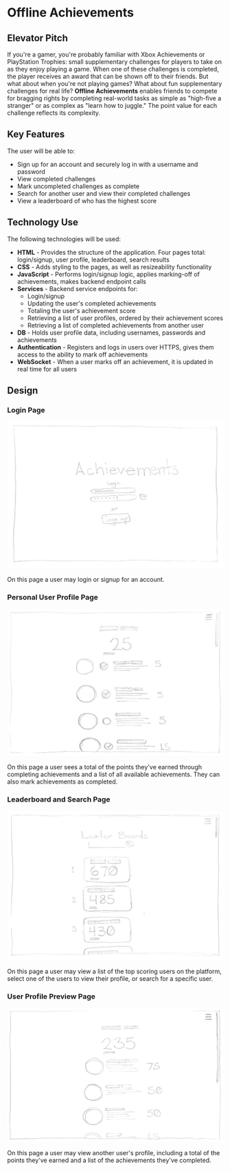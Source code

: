 # Offline Achievements

## Elevator Pitch

If you're a gamer, you're probably familiar with Xbox Achievements or PlayStation Trophies: small supplementary challenges for players to take on as they enjoy playing a game. When one of these challenges is completed, the player receives an award that can be shown off to their friends. But what about when you're not playing games? What about fun supplementary challenges for real life? **Offline Achievements** enables friends to compete for bragging rights by completing real-world tasks as simple as "high-five a stranger" or as complex as "learn how to juggle." The point value for each challenge reflects its complexity.

## Key Features

The user will be able to:
- Sign up for an account and securely log in with a username and password
- View completed challenges
- Mark uncompleted challenges as complete
- Search for another user and view their completed challenges
- View a leaderboard of who has the highest score

## Technology Use

The following technologies will be used:

- **HTML** - Provides the structure of the application. Four pages total: login/signup, user profile, leaderboard, search results
- **CSS** - Adds styling to the pages, as well as resizeability functionality
- **JavaScript** - Performs login/signup logic, applies marking-off of achievements, makes backend endpoint calls
- **Services** - Backend service endpoints for:
    - Login/signup
    - Updating the user's completed achievements
    - Totaling the user's achievement score
    - Retrieving a list of user profiles, ordered by their achievement scores
    - Retrieving a list of completed achievements from another user
- **DB** - Holds user profile data, including usernames, passwords and achievements
- **Authentication** - Registers and logs in users over HTTPS, gives them access to the ability to mark off achievements
- **WebSocket** - When a user marks off an achievement, it is updated in real time for all users

## Design

### Login Page

![Login Design](readMeImages/Design_Login.png)

On this page a user may login or signup for an account.

### Personal User Profile Page

![Personal User Profile Design](readMeImages/Design_PersonalProfile.png)

On this page a user sees a total of the points they've earned through completing achievements and a list of all available achievements. They can also mark achievements as completed.

### Leaderboard and Search Page
![Leaderboard and Search Design](readMeImages/Design_LeaderboardSearch.png)

On this page a user may view a list of the top scoring users on the platform, select one of the users to view their profile, or search for a specific user.

### User Profile Preview Page
![User Profile Design](readMeImages/Design_UserProfile.png)

On this page a user may view another user's profile, including a total of the points they've earned and a list of the achievements they've completed.